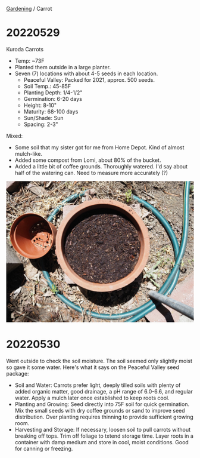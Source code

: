 <head>
    <link rel="stylesheet" type="text/css" media="all" href="/style.css">
</head>

[Gardening](index.md) / Carrot

# 20220529

Kuroda Carrots
* Temp: ~73F
* Planted them outside in a large planter.
* Seven (7) locations with about 4-5 seeds in each location.
    * Peaceful Valley: Packed for 2021, approx. 500 seeds.
    * Soil Temp.: 45-85F
    * Planting Depth: 1/4-1/2"
    * Germination: 6-20 days
    * Height: 8-10"
    * Maturity: 68-100 days
    * Sun/Shade: Sun
    * Spacing: 2-3"

Mixed:
* Some soil that my sister got for me from Home Depot. Kind of almost mulch-like.
* Added some compost from Lomi, about 80% of the bucket.
* Added a little bit of coffee grounds.
Thoroughly watered. I'd say about half of the watering can. Need to measure more accurately (?)

![Large outside planter with Kuroda carrot seeds planted.](img_carrot/P5290010.JPG)

# 20220530

Went outside to check the soil moisture. The soil seemed only slightly moist so gave it some water. Here's what it says on the Peaceful Valley seed package:
* Soil and Water: Carrots prefer light, deeply tilled soils with plenty of added organic matter, good drainage, a pH range of 6.0-6.6, and regular water. Apply a mulch later once established to keep roots cool.
* Planting and Growing: Seed directly into 75F soil for quick germination. Mix the small seeds with dry coffee grounds or sand to improve seed distribution. Over planting requires thinning to provide sufficient growing room.
* Harvesting and Storage: If necessary, loosen soil to pull carrots without breaking off tops. Trim off foliage to txtend storage time. Layer roots in a container with damp medium and store in cool, moist conditions. Good for canning or freezing.